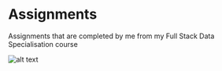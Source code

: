 # Assignments
Assignments that are completed by me from my Full Stack Data Specialisation course


![alt text](https://www.azquotes.com/picture-quotes/quote-great-ability-develops-and-reveals-itself-increasingly-with-every-new-assignment-baltasar-gracian-11-47-44.jpg)

